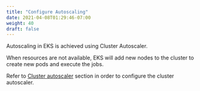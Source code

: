 ```yaml
---
title: "Configure Autoscaling"
date: 2021-04-08T01:29:46-07:00
weight: 40
draft: false
---
```


Autoscaling in EKS is achieved using Cluster Autoscaler.

When resources are not available, EKS will add new nodes to the cluster to create new pods and execute the jobs.

Refer to [Cluster autoscaler](beginner/080_scaling/deploy_ca/) section in order to configure the cluster autoscaler.
